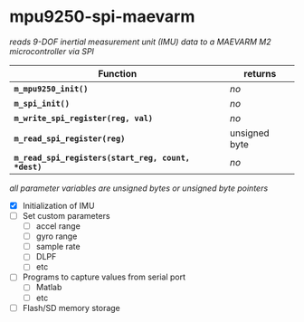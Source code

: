 # mpu9250-spi-maevarm
_reads 9-DOF inertial measurement unit (IMU) data to a MAEVARM M2 microcontroller via SPI_

Function | returns
-------- | -------
**`m_mpu9250_init()`** | _no_
**`m_spi_init()`** | _no_
**`m_write_spi_register(reg, val)`** | _no_
**`m_read_spi_register(reg)`** | unsigned byte
**`m_read_spi_registers(start_reg, count, *dest)`** | _no_

_all parameter variables are unsigned bytes or unsigned byte pointers_

- [x] Initialization of IMU
- [ ] Set custom parameters
  - [ ] accel range
  - [ ] gyro range
  - [ ] sample rate
  - [ ] DLPF
  - [ ] etc
- [ ] Programs to capture values from serial port
  - [ ] Matlab
  - [ ] etc
- [ ] Flash/SD memory storage

